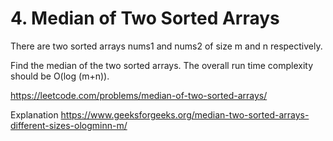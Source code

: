 # 4. Median of Two Sorted Arrays

There are two sorted arrays nums1 and nums2 of size m and n respectively.

Find the median of the two sorted arrays. The overall run time complexity should be O(log (m+n)).

<https://leetcode.com/problems/median-of-two-sorted-arrays/>

Explanation <https://www.geeksforgeeks.org/median-two-sorted-arrays-different-sizes-ologminn-m/>
